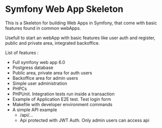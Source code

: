 # Symfony Web App Skeleton

This is a Skeleton for building Web Apps in Symfony, that come with basic features found in common webApps.

Usefull to start an webApp with basic features like user auth and register, public and private area, integrated backoffice.

List of features :
* Full symfony web app 6.0
* Postgress database
* Public area, private area for auth users
* Backoffice area for admin users
* Simple user administration
* PHPCs
* PHPUnit. Integration tests run inside a transaction
* Example of Application E2E test. Test login form
* Makefile with developer environment commands
* A simple API example
    * /api/...
    * Api protected with JWT Auth. Only admin users can access api

